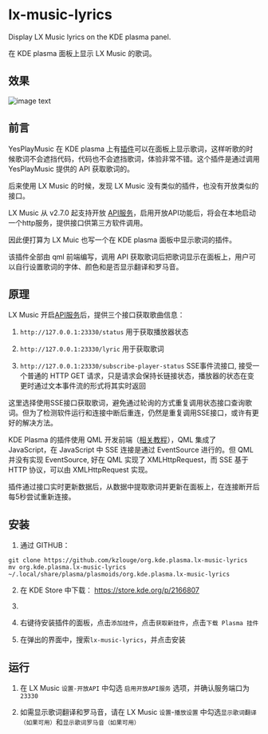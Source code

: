 # lx-music-lyrics
Display LX Music lyrics on the KDE plasma panel.      

在 KDE plasma 面板上显示 LX Music 的歌词。 

## 效果
![image text](https://github.com/kzlouge/org.kde.plasma.lx-music-lyrics/blob/main/lx-music-lyrics-example.png)  



## 前言    

YesPlayMusic 在 KDE plasma 上有[插件](https://github.com/zsiothsu/org.kde.plasma.yesplaymusic-lyrics)可以在面板上显示歌词，这样听歌的时候歌词不会遮挡代码，代码也不会遮挡歌词，体验非常不错。这个插件是通过调用 YesPlayMusic 提供的 API 获取歌词的。

后来使用 LX Music 的时候，发现 LX Music 没有类似的插件，也没有开放类似的接口。

LX Music 从 v2.7.0 起支持开放 [API服务](https://lxmusic.toside.cn/desktop/open-api)，启用开放API功能后，将会在本地启动一个http服务，提供接口供第三方软件调用。

因此便打算为 LX Muic 也写一个在 KDE plasma 面板中显示歌词的插件。 

该插件全部由 qml 前端编写，调用 API 获取歌词后把歌词显示在面板上，用户可以自行设置歌词的字体、颜色和是否显示翻译和罗马音。

## 原理

LX Music 开启[API服务](https://lxmusic.toside.cn/desktop/open-api)后，提供三个接口获取歌曲信息：

1. `http://127.0.0.1:23330/status` 用于获取播放器状态

2. `http://127.0.0.1:23330/lyric` 用于获取歌词

3. `http://127.0.0.1:23330/subscribe-player-status` SSE事件流接口, 接受一个普通的 HTTP GET 请求，只是请求会保持长链接状态，播放器的状态在变更时通过文本事件流的形式将其实时返回

这里选择使用SSE接口获取歌词，避免通过轮询的方式重复调用状态接口查询歌词。但为了检测软件运行和连接中断后重连，仍然是重复调用SSE接口，或许有更好的解决方法。


KDE Plasma 的插件使用 QML 开发前端（[相关教程](https://develop.kde.org/docs/plasma/widget/)），QML 集成了 JavaScript，在 JavaScript 中 SSE 连接是通过 EventSource 进行的。但 QML 并没有实现 EventSource, 好在 QML 实现了 XMLHttpRequest，而 SSE 基于 HTTP 协议，可以由 XMLHttpRequest 实现。

插件通过接口实时更新数据后，从数据中提取歌词并更新在面板上，在连接断开后每5秒尝试重新连接。

## 安装

1. 通过 GITHUB：  
```shell
git clone https://github.com/kzlouge/org.kde.plasma.lx-music-lyrics
mv org.kde.plasma.lx-music-lyrics ~/.local/share/plasma/plasmoids/org.kde.plasma.lx-music-lyrics
```

2. 在 KDE Store 中下载： https://store.kde.org/p/2166807

3. 
  1. 右键待安装插件的面板，点击`添加挂件`，点击`获取新挂件`，点击`下载 Plasma 挂件`

  2. 在弹出的界面中，搜索`lx-music-lyrics`，并点击安装

## 运行

1. 在 LX Music `设置-开放API` 中勾选 `启用开放API服务` 选项，并确认服务端口为 `23330` 

2. 如需显示歌词翻译和罗马音，请在 LX Music `设置`-`播放设置` 中勾选`显示歌词翻译（如果可用）`和`显示歌词罗马音（如果可用）`





